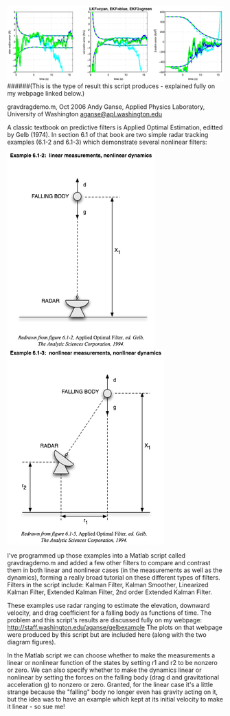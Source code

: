 ![Example result from script](errors.LKF_EKF_EKF2.png)
######(This is the type of result this script produces - explained fully on my webpage linked below.)

gravdragdemo.m, Oct 2006
Andy Ganse, Applied Physics Laboratory, University of Washington
aganse@apl.washington.edu


A classic textbook on predictive filters is Applied Optimal Estimation, editted by Gelb (1974).  In section 6.1 of that book are two simple radar tracking examples (6.1-2 and 6.1-3) which demonstrate several nonlinear filters:

![Ex. 6.1-2 fig.](gelb.linear2.diagram.png) ![Ex. 6.1-3 fig.](gelb.nonlinear.diagram.png)

I've programmed up those examples into a Matlab script called gravdragdemo.m and added a few other filters to compare and contrast them in both linear and nonlinear cases (in the measurements as well as the dynamics), forming a really broad tutorial on these different types of filters.  Filters in the script include:  Kalman Filter, Kalman Smoother, Linearized Kalman Filter, Extended Kalman Filter, 2nd order Extended Kalman Filter.

These examples use radar ranging to estimate the elevation, downward velocity, and drag coefficient for a falling body as functions of time.  The problem and this script's results are discussed fully on my webpage: http://staff.washington.edu/aganse/gelbexample
The plots on that webpage were produced by this script but are included here (along with the two diagram figures).

In the Matlab script we can choose whether to make the measurements a linear or nonlinear function of the states by setting r1 and r2 to be nonzero or zero. We can also specify whether to make the dynamics linear or nonlinear by setting the forces on the falling body (drag d and gravitational acceleration g) to nonzero or zero. Granted, for the linear case it's a little strange because the "falling" body no longer even has gravity acting on it, but the idea was to have an example which kept at its initial velocity to make it linear - so sue me!
